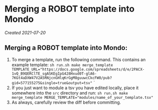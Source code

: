# Merging a ROBOT template into Mondo

_Created 2021-07-20_

## Merging a ROBOT template into Mondo:
1. To merge a template, run the following command. This contains an example template: `sh run.sh make merge_template TEMPLATE_URL="https://docs.google.com/spreadsheets/d/e/2PACX-1vQ_B9QERClTE_sgASKEgIpG428Hxud0T-glA6-7KGt4aDXW47V2A5RNjcnGHlqKrGgM8guuwcCkcFW0/pub?gid=577155275&single=true&output=tsv"`
`
2. If you just want to module a tsv you have edited locally, place it somewhere into the `src` directory and run:
`sh run.sh make merge_template MERGE_TEMPLATE="modules/name_of_your_template.tsv"`
3. As always, carefully review the diff before committing.